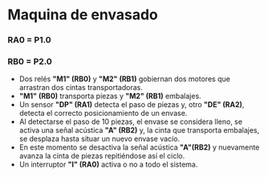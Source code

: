 # Maquina de envasado
### RA0 = P1.0
### RB0 = P2.0

* Dos relés __"M1" (RB0)__ y __"M2" (RB1)__ gobiernan dos motores que arrastran dos cintas transportadoras.
* __"M1" (RB0)__ transporta piezas y __"M2" (RB1)__ embalajes.
* Un sensor __"DP" (RA1)__ detecta el paso de piezas y, otro __"DE" (RA2)__, detecta el correcto posicionamiento de un envase.
* Al detectarse el paso de 10 piezas, el envase se considera lleno, se activa una señal acústica __"A" (RB2)__ y, la cinta que transporta embalajes, se desplaza hasta situar un nuevo envase vacío.
* En este momento se desactiva la señal acústica __"A"(RB2)__ y nuevamente avanza la cinta de piezas repitiéndose así el ciclo.
* Un interruptor __"I" (RA0)__ activa o no a todo el sistema.
